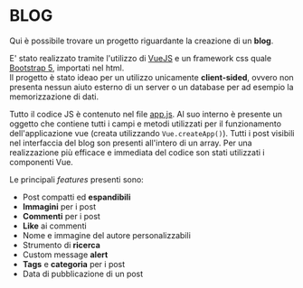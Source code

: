 # BLOG

Qui è possibile trovare un progetto riguardante la creazione di un **blog**.
<br>

E' stato realizzato tramite l'utilizzo di [VueJS](https://vuejs.org/) e un framework css quale [Bootstrap 5](https://getbootstrap.com/), importati nel html.
<br>
Il progetto è stato ideao per un utilizzo unicamente **client-sided**, ovvero non presenta nessun aiuto esterno di un server o un database per ad esempio la memorizzazione di dati.

Tutto il codice JS è contenuto nel file [app.js](/app.js). Al suo interno è presente un oggetto che contiene tutti i campi e metodi utilizzati per il funzionamento dell'applicazione vue (creata utilizzando `Vue.createApp()`). Tutti i post visibili nel interfaccia del blog son presenti all'intero di un array. Per una realizzazione più efficace e immediata del codice son stati utilizzati i componenti Vue.

Le principali *features* presenti sono: 
- Post compatti ed **espandibili**
- **Immagini** per i post
- **Commenti** per i post
- **Like** ai commenti
- Nome e immagine del autore personalizzabili
- Strumento di **ricerca**
- Custom message **alert**
- **Tags** e **categoria** per i post
- Data di pubblicazione di un post